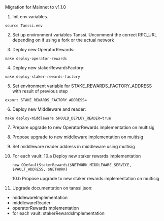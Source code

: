 Migration for Mainnet to v1.1.0

1. Init env variables.
```
source Tanssi.env
```

2. Set up environment variables Tanssi. Uncomment the correct RPC_URL depending on if using a fork or the actual network

3. Deploy new OperatorRewards:
```
make deploy-operator-rewards
```

4. Deploy new stakerRewardsFactory:
```
make deploy-staker-rewards-factory
```

5. Set environment variable for STAKE_REWARDS_FACTORY_ADDRESS with result of previous step
```
export STAKE_REWARDS_FACTORY_ADDRESS=
```

6. Deploy new Middleware and reader:
```
make deploy-middleware SHOULD_DEPLOY_READER=true
```

7. Prepare upgrade to new OperatorRewards implementation on multisig

8. Propose upgrade to new middleware implementation on multisig

9. Set middleware reader address in middleware using multisig

10. For each vault:
    10.a Deploy new staker rewards implementation
    ```
    new ODefaultStakerRewards($NETWORK_MIDDLEWARE_SERVICE, $VAULT_ADDRESS, $NETWORK)
    ```

    10.b Propose upgrade to new staker rewards implementation on multisig

11. Upgrade documentation on tanssi.json:
* middlewareImplementation
* middlewareReader
* operatorRewardsImplementation
* for each vault: stakerRewardsImplementation

